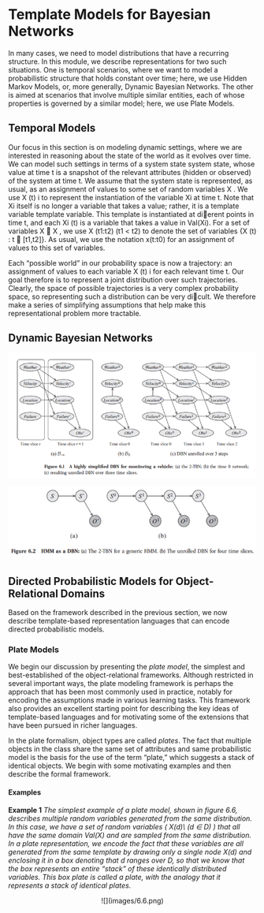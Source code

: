 # Template Models for Bayesian Networks

In many cases, we need to model distributions that have a recurring structure. In this module, we describe representations for two such situations. One is temporal scenarios, where we want to model a probabilistic structure that holds constant over time; here, we use Hidden Markov Models, or, more generally, Dynamic Bayesian Networks. The other is aimed at scenarios that involve multiple similar entities, each of whose properties is governed by a similar model; here, we use Plate Models.

## Temporal Models

Our focus in this section is on modeling dynamic settings, where we are interested in reasoning about the state of the world as it evolves over time. We can model such settings in terms of a system state system state, whose value at time t is a snapshot of the relevant attributes (hidden or observed) of the system at time t. We assume that the system state is represented, as usual, as an assignment of values to some set of random variables X . We use X (t) i to represent the instantiation of the variable Xi at time t. Note that Xi itself is no longer a variable that takes a value; rather, it is a template variable template variable. This template is instantiated at dierent points in time t, and each Xi (t) is a variable that takes a value in Val(Xi). For a set of variables X ⊆ X , we use X (t1:t2) (t1 < t2) to denote the set of variables {X (t) : t ∈ [t1,t2]}. As usual, we use the notation x(t:t0) for an
assignment of values to this set of variables.

Each “possible world” in our probability space is now a trajectory: an assignment of values to each variable X (t) i for each relevant time t. Our goal therefore is to represent a joint distribution over such trajectories. Clearly, the space of possible trajectories is a very complex probability space, so representing such a distribution can be very dicult. We therefore make a series of simplifying assumptions that help make this representational problem more tractable.

## Dynamic Bayesian Networks

![](images/6.1.png)

![](images/6.2.png)

## Directed Probabilistic Models for Object-Relational Domains

Based on the framework described in the previous section, we now describe template-based representation languages that can encode directed probabilistic models.

### Plate Models

We begin our discussion by presenting the *plate model*, the simplest and best-established of the object-relational frameworks. Although restricted in several important ways, the plate modeling framework is perhaps the approach that has been most commonly used in practice, notably for encoding the assumptions made in various learning tasks. This framework also provides an excellent starting point for describing the key ideas of template-based languages and for motivating some of the extensions that have been pursued in richer languages.

In the plate formalism, object types are called *plates*. The fact that multiple objects in the class share the same set of attributes and same probabilistic model is the basis for the use of the term “plate,” which suggests a stack of identical objects. We begin with some motivating examples and then describe the formal framework.

#### Examples

**Example 1** *The simplest example of a plate model, shown in figure 6.6, describes multiple random variables generated from the same distribution. In this case, we have a set of random variables \( X(d)\ (d ∈ D) \) that all have the same domain Val(X) and are sampled from the same distribution. In a plate representation, we encode the fact that these variables are all generated from the same template by drawing only a single node X(d) and enclosing it in a box denoting that d ranges over D, so that we know that the box represents an entire “stack” of these identically distributed variables. This box plate is called a plate, with the analogy that it represents a stack of identical plates.*

<center>
![](images/6.6.png)
</center>